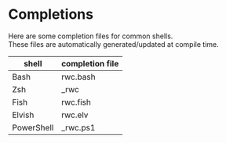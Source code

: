 # Completions
Here are some completion files for common shells.  
These files are automatically generated/updated at compile time.

|shell|completion file|
|---|---|
|Bash|rwc.bash|
|Zsh|_rwc|
|Fish|rwc.fish|
|Elvish|rwc.elv|
|PowerShell|_rwc.ps1|

